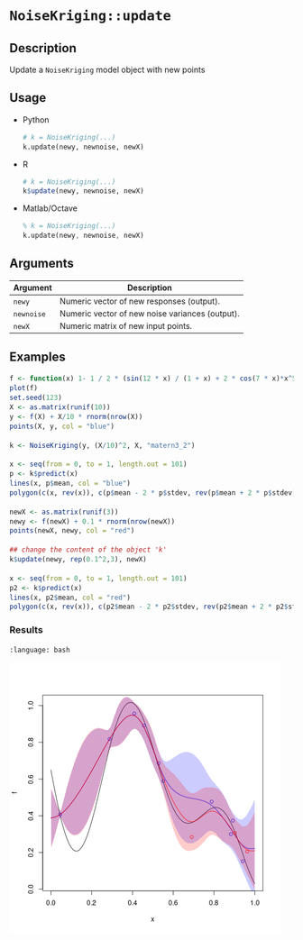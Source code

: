 # `NoiseKriging::update`


## Description

Update a `NoiseKriging` model object with new points


## Usage

* Python
    ```python
    # k = NoiseKriging(...)
    k.update(newy, newnoise, newX)
    ```
* R
    ```r
    # k = NoiseKriging(...)
    k$update(newy, newnoise, newX)
    ```
* Matlab/Octave
    ```octave
    % k = NoiseKriging(...)
    k.update(newy, newnoise, newX)
    ```


## Arguments

Argument      |Description
------------- |----------------
`newy`     |     Numeric vector of new responses (output).
`newnoise`     |     Numeric vector of new noise variances (output).
`newX`     |     Numeric matrix of new input points.


## Examples

```r
f <- function(x) 1- 1 / 2 * (sin(12 * x) / (1 + x) + 2 * cos(7 * x)*x^5 + 0.7)
plot(f)
set.seed(123)
X <- as.matrix(runif(10))
y <- f(X) + X/10 * rnorm(nrow(X))
points(X, y, col = "blue")

k <- NoiseKriging(y, (X/10)^2, X, "matern3_2")

x <- seq(from = 0, to = 1, length.out = 101)
p <- k$predict(x)
lines(x, p$mean, col = "blue")
polygon(c(x, rev(x)), c(p$mean - 2 * p$stdev, rev(p$mean + 2 * p$stdev)), border = NA, col = rgb(0, 0, 1, 0.2))

newX <- as.matrix(runif(3))
newy <- f(newX) + 0.1 * rnorm(nrow(newX))
points(newX, newy, col = "red")

## change the content of the object 'k'
k$update(newy, rep(0.1^2,3), newX)

x <- seq(from = 0, to = 1, length.out = 101)
p2 <- k$predict(x)
lines(x, p2$mean, col = "red")
polygon(c(x, rev(x)), c(p2$mean - 2 * p2$stdev, rev(p2$mean + 2 * p2$stdev)), border = NA, col = rgb(1, 0, 0, 0.2))
```

### Results
```{literalinclude} ../functions/examples/update.NoiseKriging.md.Rout
:language: bash
```
![](../functions/examples/update.NoiseKriging.md.png)
